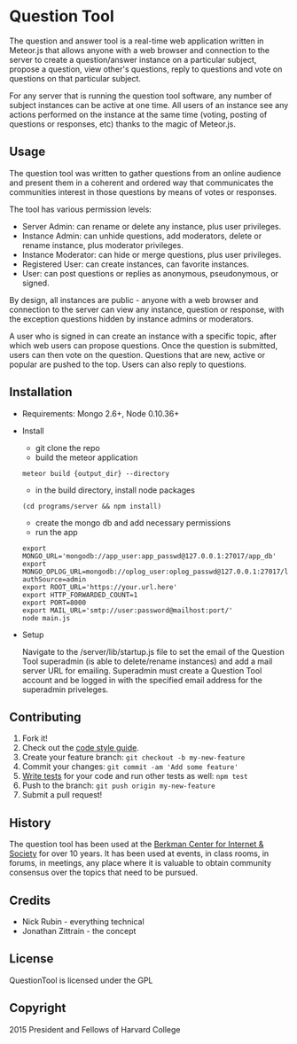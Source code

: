# Question Tool

The question and answer tool is a real-time web application written in Meteor.js that allows anyone with a web browser and connection to the server to create a question/answer instance on a particular subject, propose a question, view other's questions, reply to questions and vote on questions on that particular subject.

For any server that is running the question tool software, any number of subject instances can be active at one time.  All users of an instance see any actions performed on the instance at the same time (voting, posting of questions or responses, etc) thanks to the magic of Meteor.js.

## Usage

The question tool was written to gather questions from an online audience and present them in a coherent and ordered way that communicates the communities interest in those questions by means of votes or responses.

The tool has various permission levels:

* Server Admin:	can rename or delete any instance, plus user privileges.
* Instance Admin: can unhide questions, add moderators, delete or rename instance, plus moderator privileges.
* Instance Moderator: can hide or merge	questions, plus	user privileges.
* Registered User: can create instances, can favorite instances.
* User: can post questions or replies as anonymous, pseudonymous, or signed.

By design, all instances are public - anyone with a web browser and connection to the server can view any instance, question or response, with the exception questions hidden by instance admins or moderators.

A user who is signed in can create an instance with a specific topic, after which web users can propose questions. Once the question is submitted, users can then vote on the question. Questions that are new, active or popular are pushed to the top. Users can also reply to questions.

## Installation

* Requirements: Mongo 2.6+, Node 0.10.36+

* Install

  * git clone the repo
  * build the meteor application

   ```meteor build {output_dir} --directory```
  * in the build directory, install node packages

   ```(cd programs/server && npm install)```
  * create the mongo db and add necessary permissions
  * run the app

   ```shell
   export MONGO_URL='mongodb://app_user:app_passwd@127.0.0.1:27017/app_db'
   export MONGO_OPLOG_URL=mongodb://oplog_user:oplog_passwd@127.0.0.1:27017/local?authSource=admin
   export ROOT_URL='https://your.url.here'
   export HTTP_FORWARDED_COUNT=1
   export PORT=8000
   export MAIL_URL='smtp://user:password@mailhost:port/'
   node main.js
   ```

* Setup

   Navigate to the /server/lib/startup.js file to set the email of the Question Tool superadmin (is able to delete/rename instances) and add a mail server URL for emailing. Superadmin must create a Question Tool account and be logged in with the specified email address for the superadmin priveleges.

## Contributing

1. Fork it! 
2. Check out the [code style guide](STYLEGUIDE.md).
3. Create your feature branch: `git checkout -b my-new-feature`
4. Commit your changes: `git commit -am 'Add some feature'`
5. [Write tests](TESTING.md) for your code and run other tests as well: `npm test`
6. Push to the branch: `git push origin my-new-feature`
7. Submit a pull request!

## History

The question tool has been used at the [Berkman Center for Internet & Society](https://cyber.law.harvard.edu "Berkman Center for Internet & Society") for over 10 years. It has been used at events, in class rooms, in forums, in meetings, any place where it is valuable to obtain community consensus over the topics that need to be pursued.

## Credits

* Nick Rubin - everything technical
* Jonathan Zittrain - the concept

## License

QuestionTool is licensed under the GPL

## Copyright

2015 President and Fellows of Harvard College
